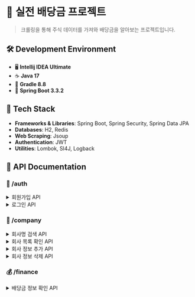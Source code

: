 # 🏦 실전 배당금 프로젝트

> 크롤링을 통해 주식 데이터를 가져와 배당금을 알아보는 프로젝트입니다.

## 🛠️ Development Environment
- 🖥️ **Intellij IDEA Ultimate**
- ☕ **Java 17**
- 🔧 **Gradle 8.8**
- 🌱 **Spring Boot 3.3.2**

## 🧰 Tech Stack
- **Frameworks & Libraries**: Spring Boot, Spring Security, Spring Data JPA
- **Databases**: H2, Redis
- **Web Scraping**: Jsoup
- **Authentication**: JWT
- **Utilities**: Lombok, Sl4J, Logback

## 📖 API Documentation

### 🔐 /auth
<details>
<summary>회원가입 API</summary>
  
- **POST** /signup
  - 중복 ID는 허용하지 않음
  - 패스워드는 암호화된 형태로 저장됨
</details>

<details>
<summary>로그인 API</summary>

- **POST** /signin
  - 로그인 API
  - 회원가입이 되어있고, 아이디/패스워드가 일치하는 경우 JWT 발급
</details>

### 🏢 /company
<details>
<summary>회사명 검색 API</summary>

- **GET** /autocomplete
  - 검색하고자 하는 prefix를 입력값으로 받고, 해당 prefix로 검색되는 회사명 리스트 중 10개 반환
  - `keyword` 파라미터로 배당금 이름을 검색하면 `{result:["O","OAS",...]}` 와 같이 해당 글이 들어간 배당금 키워드를 반환
</details>

<details>
<summary>회사 목록 확인 API</summary>

- **GET**
  - 서비스에서 관리하고 있는 모든 회사 목록을 반환
  - 반환 결과는 Page 인터페이스 형태
  - `{result : [{companyName: "좋은회사", ticker : "GOOD"}, {companyName:"a", ticker:"b"}, ...]}`
</details>

<details>
<summary>회사 정보 추가 API</summary>

- **POST**
  - 추가하고자 하는 회사의 `ticker`를 입력받아 해당 회사 정보를 스크래핑, 저장
  - 이미 보유하고 있는 회사의 경우 400 status 코드와 에러메세지 반환
  - 존재하지 않는 회사 `ticker`일 경우 400 status 코드와 에러메세지 반환
  - `{ticker : "GOOD"}` ticker 파라미터로 받아주세요
  - DB에 `{ticker : "GOOD", companyName : "좋은회사"}` 이렇게 저장합니다
</details>

<details>
<summary>회사 정보 삭제 API</summary>

- **DELETE** /{ticker}
  - `ticker`에 해당하는 회사 정보 삭제
  - 삭제 시 회사의 배당금 정보와 캐시도 모두 삭제
</details>

### 💰 /finance
<details>
<summary>배당금 정보 확인 API</summary>

- **GET** /dividend/{companyName}
  - 회사명을 받아 회사 메타 정보와 배당금 정보를 반환
  - 잘못된 회사명이 입력으로 들어온 경우 400 status 코드와 에러메세지 반환
  - `{companyName : "좋은회사", dividend :[{date:"2023.10.29", price:"2.00", ...}]}`
</details>
